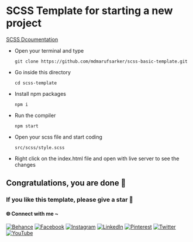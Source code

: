 # SCSS Template for starting a new project

[SCSS Dcoumentation](https://sass-lang.com/documentation)

- Open your terminal and type

      git clone https://github.com/mdmarufsarker/scss-basic-template.git

- Go inside this directory

      cd scss-template

- Install npm packages

      npm i

- Run the compiler

      npm start

- Open your scss file and start coding

      src/scss/style.scss

- Right click on the index.html file and open with live server to see the changes

## Congratulations, you are done 💌

### If you like this template, please give a star 🌟

#### 🌐 Connect with me ~

[![Behance](https://img.shields.io/badge/Behance-1769ff?logo=behance&logoColor=white)](https://behance.net/mdmarufsarker)
[![Facebook](https://img.shields.io/badge/Facebook-%231877F2.svg?logo=Facebook&logoColor=white)](https://facebook.com/mdmarufsarkerr)
[![Instagram](https://img.shields.io/badge/Instagram-%23E4405F.svg?logo=Instagram&logoColor=white)](https://instagram.com/md_maruf_sarker)
[![LinkedIn](https://img.shields.io/badge/LinkedIn-%230077B5.svg?logo=linkedin&logoColor=white)](https://linkedin.com/in/mdmarufsarker)
[![Pinterest](https://img.shields.io/badge/Pinterest-%23E60023.svg?logo=Pinterest&logoColor=white)](https://pinterest.com/md_maruf_sarker)
[![Twitter](https://img.shields.io/badge/Twitter-%231DA1F2.svg?logo=Twitter&logoColor=white)](https://twitter.com/md_marufsarker)
[![YouTube](https://img.shields.io/badge/YouTube-%23FF0000.svg?logo=YouTube&logoColor=white)](https://www.youtube.com/c/MdMarufSarkerOfficial)
